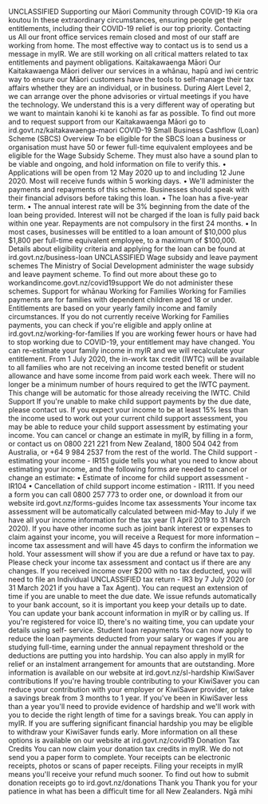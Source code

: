 UNCLASSIFIED Supporting our Māori Community through COVID-19 Kia ora koutou In these extraordinary circumstances, ensuring people get their entitlements, including their COVID-19 relief is our top priority. Contacting us All our front office services remain closed and most of our staff are working from home. The most effective way to contact us is to send us a message in myIR. We are still working on all critical matters related to tax entitlements and payment obligations. Kaitakawaenga Māori Our Kaitakawaenga Māori deliver our services in a whānau, hapū and iwi centric way to ensure our Māori customers have the tools to self-manage their tax affairs whether they are an individual, or in business. During Alert Level 2, we can arrange over the phone advisories or virtual meetings if you have the technology. We understand this is a very different way of operating but we want to maintain kanohi ki te kanohi as far as possible. To find out more and to request support from our Kaitakawaenga Māori go to ird.govt.nz/kaitakawaenga-maori COVID-19 Small Business Cashflow (Loan) Scheme (SBCS) Overview To be eligible for the SBCS loan a business or organisation must have 50 or fewer full-time equivalent employees and be eligible for the Wage Subsidy Scheme. They must also have a sound plan to be viable and ongoing, and hold information on file to verify this. • Applications will be open from 12 May 2020 up to and including 12 June 2020. Most will receive funds within 5 working days. • We'll administer the payments and repayments of this scheme. Businesses should speak with their financial advisors before taking this loan. • The loan has a five-year term. • The annual interest rate will be 3% beginning from the date of the loan being provided. Interest will not be charged if the loan is fully paid back within one year. Repayments are not compulsory in the first 24 months. • In most cases, businesses will be entitled to a loan amount of $10,000 plus $1,800 per full-time equivalent employee, to a maximum of $100,000. Details about eligibility criteria and applying for the loan can be found at ird.govt.nz/business-loan UNCLASSIFIED Wage subsidy and leave payment schemes The Ministry of Social Development administer the wage subsidy and leave payment scheme. To find out more about these go to workandincome.govt.nz/covid19support We do not administer these schemes. Support for whānau Working for Families Working for Families payments are for families with dependent children aged 18 or under. Entitlements are based on your yearly family income and family circumstances. If you do not currently receive Working for Families payments, you can check if you're eligible and apply online at ird.govt.nz/working-for-families If you are working fewer hours or have had to stop working due to COVID-19, your entitlement may have changed. You can re-estimate your family income in myIR and we will recalculate your entitlement. From 1 July 2020, the in-work tax credit (IWTC) will be available to all families who are not receiving an income tested benefit or student allowance and have some income from paid work each week. There will no longer be a minimum number of hours required to get the IWTC payment. This change will be automatic for those already receiving the IWTC. Child Support If you're unable to make child support payments by the due date, please contact us. If you expect your income to be at least 15% less than the income used to work out your current child support assessment, you may be able to reduce your child support assessment by estimating your income. You can cancel or change an estimate in myIR, by filling in a form, or contact us on 0800 221 221 from New Zealand, 1800 504 042 from Australia, or +64 9 984 2537 from the rest of the world. The Child support - estimating your income - IR151 guide tells you what you need to know about estimating your income, and the following forms are needed to cancel or change an estimate: • Estimate of income for child support assessment - IR104 • Cancellation of child support income estimation - IR111. If you need a form you can call 0800 257 773 to order one, or download it from our website ird.govt.nz/forms-guides Income tax assessments Your income tax assessment will be automatically calculated between mid-May to July if we have all your income information for the tax year (1 April 2019 to 31 March 2020). If you have other income such as joint bank interest or expenses to claim against your income, you will receive a Request for more information – income tax assessment and will have 45 days to confirm the information we hold. Your assessment will show if you are due a refund or have tax to pay. Please check your income tax assessment and contact us if there are any changes. If you received income over $200 with no tax deducted, you will need to file an Individual UNCLASSIFIED tax return - IR3 by 7 July 2020 (or 31 March 2021 if you have a Tax Agent). You can request an extension of time if you are unable to meet the due date. We issue refunds automatically to your bank account, so it is important you keep your details up to date. You can update your bank account information in myIR or by calling us. If you're registered for voice ID, there's no waiting time, you can update your details using self- service. Student loan repayments You can now apply to reduce the loan payments deducted from your salary or wages if you are studying full-time, earning under the annual repayment threshold or the deductions are putting you into hardship. You can also apply in myIR for relief or an instalment arrangement for amounts that are outstanding. More information is available on our website at ird.govt.nz/sl-hardship KiwiSaver contributions If you're having trouble contributing to your KiwiSaver you can reduce your contribution with your employer or KiwiSaver provider, or take a savings break from 3 months to 1 year. If you've been in KiwiSaver less than a year you'll need to provide evidence of hardship and we'll work with you to decide the right length of time for a savings break. You can apply in myIR. If you are suffering significant financial hardship you may be eligible to withdraw your KiwiSaver funds early. More information on all these options is available on our website at ird.govt.nz/covid19 Donation Tax Credits You can now claim your donation tax credits in myIR. We do not send you a paper form to complete. Your receipts can be electronic receipts, photos or scans of paper receipts. Filing your receipts in myIR means you'll receive your refund much sooner. To find out how to submit donation receipts go to ird.govt.nz/donations Thank you Thank you for your patience in what has been a difficult time for all New Zealanders. Ngā mihi